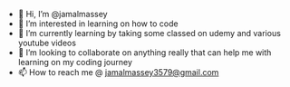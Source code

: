 - 👋 Hi, I’m @jamalmassey
- 👀 I’m interested in learning on how to code
- 🌱 I’m currently learning by taking some classed on udemy and various youtube videos
- 💞️ I’m looking to collaborate on anything really that can help me with learning on my coding journey
- 📫 How to reach me @ jamalmassey3579@gmail.com

<!---
jamalmassey/jamalmassey is a ✨ special ✨ repository because its `README.md` (this file) appears on your GitHub profile.
You can click the Preview link to take a look at your changes.
--->
